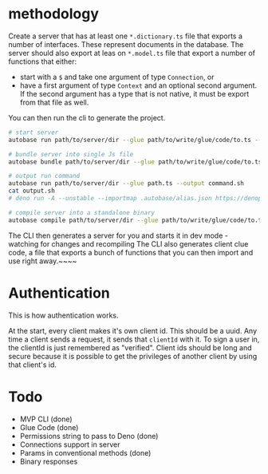 # methodology

Create a server that has at least one `*.dictionary.ts` file that exports a number of interfaces.  These represent documents in the database.  The server should also export at leas on `*.model.ts` file that export a number of functions that either:

- start with a `$` and take one argument of type `Connection`, or
- have a first argument of type `Context` and an optional second argument.  If the second argument has a type that is not native, it must be export from that file as well.

You can then run the cli to generate the project.

```sh
# start server
autobase run path/to/server/dir --glue path/to/write/glue/code/to.ts --watch --prefix="deno run -A --unstable"

# bundle server into single Js file
autobase bundle path/to/server/dir --glue path/to/write/glue/code/to.ts --output out/server.js

# output run command
autobase run path/to/server/dir --glue path.ts --output command.sh
cat output.sh
# deno run -A --unstable --importmap .autobase/alias.json https://denopkg.com/Vehmloewff/autobase/server/main.ts --data-dir /var/db

# compile server into a standalone binary
autobase compile path/to/server/dir --glue path/to/write/glue/code/to.ts --output out/Server
```

The CLI then generates a server for you and starts it in dev mode - watching for changes and recompiling
The CLI also generates client clue code, a file that exports a bunch of functions that you can then import and use right away.~~~~

# Authentication

This is how authentication works.

At the start, every client makes it's own client id.  This should be a uuid.  Any time a client sends a request, it sends that `clientId` with it.  To sign a user in, the clientId is just remembered as "verified".  Client ids should be long and secure because it is possible to get the privileges of another client by using that client's id.

# Todo

- MVP CLI (done)
- Glue Code (done)
- Permissions string to pass to Deno (done)
- Connections support in server
- Params in conventional methods (done)
- Binary responses
